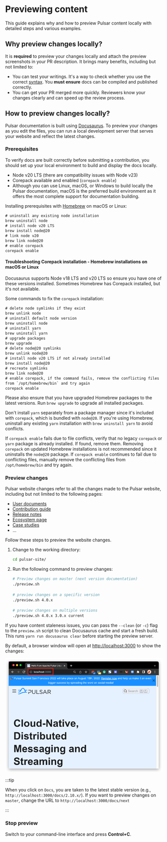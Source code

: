 # Previewing content

This guide explains why and how to preview Pulsar content locally with detailed steps and various examples.

## Why preview changes locally?

It is **required** to preview your changes locally and attach the preview screenshots in your PR description. It brings many benefits, including but not limited to:

* You can test your writings. It's a way to check whether you use the correct [syntax](document-syntax.md). You **must ensure** docs can be compiled and published correctly.
* You can get your PR merged more quickly. Reviewers know your changes clearly and can speed up the review process.

## How to preview changes locally?

Pulsar documentation is built using [Docusaurus](https://docusaurus.io/). To preview your changes as you edit the files, you can run a local development server that serves your website and reflect the latest changes.

### Prerequisites

To verify docs are built correctly before submitting a contribution, you should set up your local environment to build and display the docs locally.

* Node v20 LTS (there are compatibility issues with Node v23)
* Corepack available and enabled (`corepack enable`)
* Although you can use Linux, macOS, or Windows to build locally the Pulsar documentation, macOS is the preferred build environment as it offers the most complete support for documentation building.

Installing prerequisites with [Homebrew](https://brew.sh/) on macOS or Linux:

```shell
# uninstall any existing node installation
brew uninstall node
# install node v20 LTS
brew install node@20
# link node v20
brew link node@20
# enable corepack
corepack enable
```

#### Troubleshooting Corepack installation - Homebrew installations on macOS or Linux

Docusaurus supports Node v18 LTS and v20 LTS so ensure you have one of these versions installed.
Sometimes Homebrew has Corepack installed, but it's not available.

Some commands to fix the `corepack` installation:

```shell
# delete node symlinks if they exist
brew unlink node
# uninstall default node version
brew uninstall node
# uninstall yarn
brew uninstall yarn
# upgrade packages
brew upgrade
# delete node@20 symlinks
brew unlink node@20
# install node v20 LTS if not already installed
brew install node@20
# recreate symlinks
brew link node@20
# enable corepack, if the command fails, remove the conflicting files from `/opt/homebrew/bin` and try again
corepack enable
```

Please also ensure that you have upgraded Homebrew packages to the latest versions. Run `brew upgrade` to upgrade all installed packages.

Don't install `yarn` separately from a package manager since it's included with `corepack`, which is bundled with `node@20`. If you're using Homebrew, uninstall any existing `yarn` installation with `brew uninstall yarn` to avoid conflicts.

If `corepack enable` fails due to file conflicts, verify that no legacy `corepack` or `yarn` package is already installed. If found, remove them. Removing `corepack` on updated Homebrew installations is not recommended since it uninstalls the `node@20` package.
If `corepack enable` continues to fail due to conflicting files, manually remove the conflicting files from `/opt/homebrew/bin` and try again.

### Preview changes

Pulsar website changes refer to all the changes made to the Pulsar website, including but not limited to the following pages:

* [User documents](pathname:///docs)
* [Contribution guide](about.md)
* [Release notes](pathname:///release-notes/)
* [Ecosystem page](pathname:///ecosystem)
* [Case studies](pathname:///case-studies)
* ...

Follow these steps to preview the website changes.

1. Change to the working directory:

    ```bash
    cd pulsar-site/
    ```

2. Run the following command to preview changes:

   ```bash
   # Preview changes on master (next version documentation)
   ./preview.sh

   # preview changes on a specific version
   ./preview.sh 4.0.x

   # preview changes on multiple versions
   ./preview.sh 4.0.x 3.0.x current
   ```

If you have content staleness issues, you can pass the `--clean` (or `-c`) flag to the `preview.sh` script to clean Docusaurus cache and start a fresh build.
This runs `yarn run docusaurus clear` before starting the preview server.

By default, a browser window will open at [http://localhost:3000](http://localhost:3000) to show the changes:

![alt_text](media/website-preview.png)

:::tip

When you click on `Docs`, you are taken to the latest stable version (e.g., `http://localhost:3000/docs/2.10.x/`). If you want to preview changes on `master`, change the URL to `http://localhost:3000/docs/next`

:::
### Stop preview

Switch to your command-line interface and press **Control+C**.
